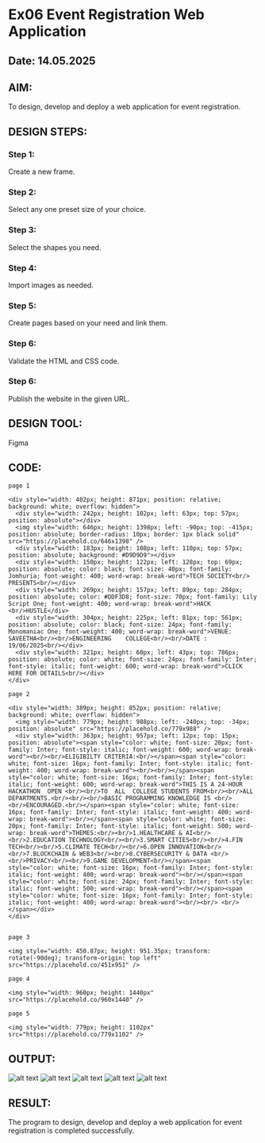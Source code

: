 # Ex06 Event Registration Web Application
## Date: 14.05.2025

## AIM:
To design, develop and deploy a web application for event registration.

## DESIGN STEPS:

### Step 1:
Create a new frame.

### Step 2:
Select any one preset size of your choice.

### Step 3:
Select the shapes you need.

### Step 4:
Import images as needed.

### Step 5:
Create pages based on your need and link them.

### Step 6:

Validate the HTML and CSS code.

### Step 6:

Publish the website in the given URL.

## DESIGN TOOL:
Figma

## CODE:
```
page 1

<div style="width: 402px; height: 871px; position: relative; background: white; overflow: hidden">
  <div style="width: 242px; height: 102px; left: 63px; top: 57px; position: absolute"></div>
  <img style="width: 646px; height: 1398px; left: -90px; top: -415px; position: absolute; border-radius: 10px; border: 1px black solid" src="https://placehold.co/646x1398" />
  <div style="width: 183px; height: 108px; left: 110px; top: 57px; position: absolute; background: #D9D9D9"></div>
  <div style="width: 150px; height: 122px; left: 128px; top: 69px; position: absolute; color: black; font-size: 40px; font-family: Jomhuria; font-weight: 400; word-wrap: break-word">TECH SOCIETY<br/>    PRESENTS<br/></div>
  <div style="width: 269px; height: 157px; left: 89px; top: 284px; position: absolute; color: #DDF3D8; font-size: 70px; font-family: Lily Script One; font-weight: 400; word-wrap: break-word">HACK <br/>HUSTLE</div>
  <div style="width: 304px; height: 225px; left: 81px; top: 561px; position: absolute; color: black; font-size: 24px; font-family: Monomaniac One; font-weight: 400; word-wrap: break-word">VENUE:   SAVEETHA<br/><br/>ENGINEERING    COLLEGE<br/><br/>DATE : 19/06/2025<br/></div>
  <div style="width: 321px; height: 60px; left: 43px; top: 786px; position: absolute; color: white; font-size: 24px; font-family: Inter; font-style: italic; font-weight: 600; word-wrap: break-word">CLICK HERE FOR DETAILS<br/></div>
</div>

page 2

<div style="width: 389px; height: 852px; position: relative; background: white; overflow: hidden">
  <img style="width: 779px; height: 988px; left: -240px; top: -34px; position: absolute" src="https://placehold.co/779x988" />
  <div style="width: 363px; height: 957px; left: 12px; top: 15px; position: absolute"><span style="color: white; font-size: 20px; font-family: Inter; font-style: italic; font-weight: 600; word-wrap: break-word"><br/><br/>ELIGIBILTY CRITERIA:<br/></span><span style="color: white; font-size: 16px; font-family: Inter; font-style: italic; font-weight: 400; word-wrap: break-word"><br/><br/></span><span style="color: white; font-size: 16px; font-family: Inter; font-style: italic; font-weight: 600; word-wrap: break-word">THIS IS A 24-HOUR HACKATHON  OPEN <br/><br/>TO  ALL  COLLEGE STUDENTS FROM<br/><br/>ALL DEPARTMENTS.<br/><br/><br/>BASIC PROGRAMMING KNOWLEDGE IS <br/><br/>ENCOURAGED.<br/></span><span style="color: white; font-size: 16px; font-family: Inter; font-style: italic; font-weight: 400; word-wrap: break-word"><br/></span><span style="color: white; font-size: 20px; font-family: Inter; font-style: italic; font-weight: 500; word-wrap: break-word">THEMES:<br/><br/>1.HEALTHCARE & AI<br/><br/>2.EDUCATION TECHNOLOGY<br/><br/>3.SMART CITIES<br/><br/>4.FIN TECH<br/><br/>5.CLIMATE TECH<br/><br/>6.OPEN INNOVATION<br/><br/>7.BLOCKCHAIN & WEB3<br/><br/>8.CYBERSECURITY & DATA <br/><br/>PRIVACY<br/><br/>9.GAME DEVELOPMENT<br/></span><span style="color: white; font-size: 16px; font-family: Inter; font-style: italic; font-weight: 400; word-wrap: break-word"><br/></span><span style="color: white; font-size: 24px; font-family: Inter; font-style: italic; font-weight: 500; word-wrap: break-word"><br/></span><span style="color: white; font-size: 16px; font-family: Inter; font-style: italic; font-weight: 400; word-wrap: break-word"><br/><br/> <br/></span></div>
</div>


page 3

<img style="width: 450.87px; height: 951.35px; transform: rotate(-90deg); transform-origin: top left" src="https://placehold.co/451x951" />

page 4

<img style="width: 960px; height: 1440px" src="https://placehold.co/960x1440" />

page 5

<img style="width: 779px; height: 1102px" src="https://placehold.co/779x1102" />

```



## OUTPUT:

![alt text](<Screenshot (93).png>)
![alt text](<Screenshot (94).png>)
![alt text](<Screenshot (95).png>)
![alt text](<Screenshot (96).png>)
![alt text](<Screenshot (97).png>)

## RESULT:
The program to design, develop and deploy a web application for event registration is completed successfully.
